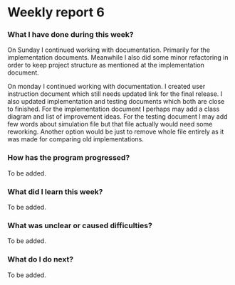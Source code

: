 # Weekly report 6

### What I have done during this week?

On Sunday I continued working with documentation. Primarily for the implementation documents. Meanwhile I also did some minor refactoring in order to keep project structure as mentioned at the implementation document.

On monday I continued working with documentation. I created user instruction document which still needs updated link for the final release. I also updated implementation and testing documents which both are close to finished. For the implementation document I perhaps may add a class diagram and list of improvement ideas. For the testing document I may add few words about simulation file but that file actually would need some reworking. Another option would be just to remove whole file entirely as it was made for comparing old implementations.

### How has the program progressed?

To be added.

### What did I learn this week?

To be added.

### What was unclear or caused difficulties?

To be added.

### What do I do next?

To be added.